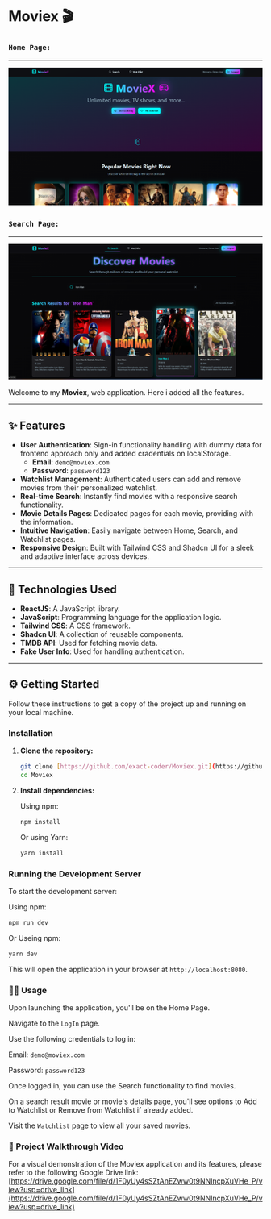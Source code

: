 # Moviex 🎬

### `Home Page: `
---
[![Home Page Screenshot](public/HomePage.png)](public/HomePage.png)
### `Search Page: `
---
[![Search Page Screenshot](public/SearchPage.png)](public/SearchPage.png)

Welcome to my **Moviex**, web application. Here i added all the features.

---

## ✨ Features

* **User Authentication**: Sign-in functionality handling with dummy data for frontend approach only and added cradentials on localStorage.
    * **Email**: `demo@moviex.com`
    * **Password**: `password123`
* **Watchlist Management**: Authenticated users can add and remove movies from their personalized watchlist.
* **Real-time Search**: Instantly find movies with a responsive search functionality.
* **Movie Details Pages**: Dedicated pages for each movie, providing with the information.
* **Intuitive Navigation**: Easily navigate between Home, Search, and Watchlist pages.
* **Responsive Design**: Built with Tailwind CSS and Shadcn UI for a sleek and adaptive interface across devices.

---

## 🚀 Technologies Used

* **ReactJS**: A JavaScript library.
* **JavaScript**: Programming language for the application logic.
* **Tailwind CSS**: A CSS framework.
* **Shadcn UI**: A collection of reusable components.
* **TMDB API**: Used for fetching movie data.
* **Fake User Info**: Used for handling authentication.

---

## ⚙️ Getting Started

Follow these instructions to get a copy of the project up and running on your local machine.


### Installation

1.  **Clone the repository:**

    ```bash
    git clone [https://github.com/exact-coder/Moviex.git](https://github.com/exact-coder/Moviex.git)
    cd Moviex
    ```

2.  **Install dependencies:**

    Using npm:
    ```bash
    npm install
    ```
    Or using Yarn:
    ```bash
    yarn install
    ```


### Running the Development Server

To start the development server:

Using npm:
```bash
npm run dev
```
Or Useing npm:
```bash
yarn dev
```
This will open the application in your browser at `http://localhost:8080`.

### 🧑‍💻 Usage
Upon launching the application, you'll be on the Home Page.

Navigate to the `LogIn` page.

Use the following  credentials to log in:

Email: `demo@moviex.com`

Password: `password123`

Once logged in, you can use the Search functionality to find movies.

On a search result movie or movie's details page, you'll see options to Add to Watchlist or Remove from Watchlist if already added.

Visit the `Watchlist` page to view all your saved movies.

### 🎥 Project Walkthrough Video
For a visual demonstration of the Moviex application and its features, please refer to the following Google Drive link: [https://drive.google.com/file/d/1F0yUy4sSZtAnEZww0t9NNIncpXuVHe_P/view?usp=drive_link](https://drive.google.com/file/d/1F0yUy4sSZtAnEZww0t9NNIncpXuVHe_P/view?usp=drive_link)

